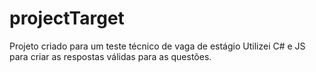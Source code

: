 # projectTarget
Projeto criado para um teste técnico de vaga de estágio
Utilizei C# e JS para criar as respostas válidas para as questões.
